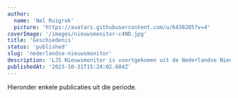 ```yaml
---
author:
  name: 'Nel Ruigrok'
  picture: 'https://avatars.githubusercontent.com/u/6438205?v=4'
coverImage: '/images/nieuwsmonitor-c4ND.jpg'
title: 'Geschiedenis'
status: 'published'
slug: 'nederlandse-nieuwsmonitor'
description: 'LJS Nieuwsmonitor is voortgekomen uit de Nederlandse Nieuwsmonitor (DNN). Dit project, ondergebracht bij de Stichting Het Persinstituut heeft van 2005 tot en met 2013 als doel gehad: het transparant maken van het nieuwsproces voor een breed publiek. Met wetenschappelijk onderzoek heeft de Nieuwsmonitor bijgedragen aan de discussie over de kwaliteit van de  journalistiek in Nederland. '
publishedAt: '2023-10-31T15:24:02.604Z'
---
```




Hieronder enkele publicaties uit die periode.

